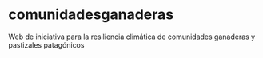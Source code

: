 # comunidadesganaderas
Web de iniciativa para la resiliencia climática de comunidades ganaderas y pastizales patagónicos
